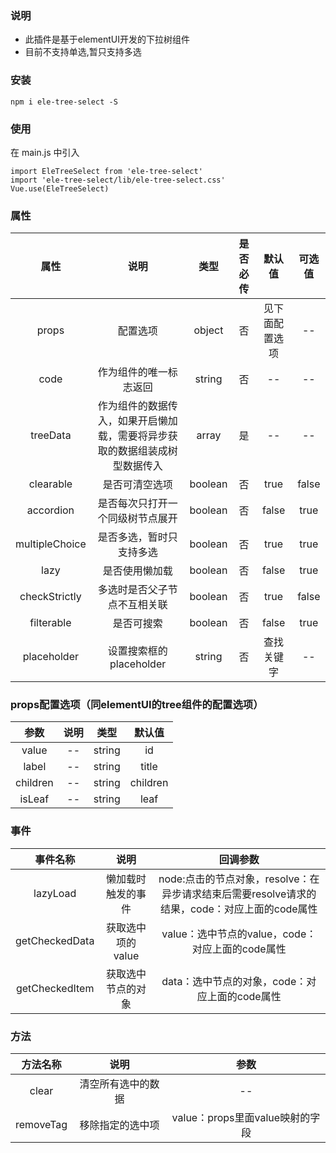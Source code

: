 <!--
 * @Author: ~~梁小鱼~~
 * @Date: 2021-04-26 16:39:31
 * @LastEditTime: 2021-04-27 17:23:33
 * @LastEditors: Please set LastEditors
 * @Description: 基于elementUI的下拉树组件
 * @FilePath: \test-package\README.md
-->
### 说明

* 此插件是基于elementUI开发的下拉树组件
* 目前不支持单选,暂只支持多选

### 安装
```
npm i ele-tree-select -S
```

### 使用

在 main.js 中引入
```
import EleTreeSelect from 'ele-tree-select'
import 'ele-tree-select/lib/ele-tree-select.css'
Vue.use(EleTreeSelect)
```

### 属性

属性|说明|类型|是否必传|默认值|可选值
:---:|:--:|:---:|:---:|:---:|:---:
props|配置选项|object|否|见下面配置选项|--
code|作为组件的唯一标志返回|string|否|--|--
treeData|作为组件的数据传入，如果开启懒加载，需要将异步获取的数据组装成树型数据传入|array|是|--|--
clearable|是否可清空选项|boolean|否|true|false
accordion|是否每次只打开一个同级树节点展开|boolean|否|false|true
multipleChoice|是否多选，暂时只支持多选|boolean|否|true|true
lazy|是否使用懒加载|boolean|否|false|true
checkStrictly|多选时是否父子节点不互相关联|boolean|否|true|false
filterable|是否可搜索|boolean|否|false|true
placeholder|设置搜索框的placeholder|string|否|查找关键字|--


### props配置选项（同elementUI的tree组件的配置选项）

参数|说明|类型|默认值
:-:|:-:|:-:|:-:
value|--|string|id
label|--|string|title
children|--|string|children
isLeaf|--|string|leaf

### 事件

事件名称|说明|回调参数
:-----:|:--:|:---:
lazyLoad|懒加载时触发的事件|node:点击的节点对象，resolve：在异步请求结束后需要resolve请求的结果，code：对应上面的code属性
getCheckedData|获取选中项的value|value：选中节点的value，code：对应上面的code属性
getCheckedItem|获取选中节点的对象|data：选中节点的对象，code：对应上面的code属性

### 方法

方法名称|说明|参数
:-----:|:--:|:--:
clear|清空所有选中的数据|--
removeTag|移除指定的选中项|value：props里面value映射的字段